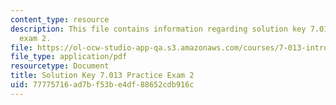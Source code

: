 ```yaml
---
content_type: resource
description: This file contains information regarding solution key 7.013 practice
  exam 2.
file: https://ol-ocw-studio-app-qa.s3.amazonaws.com/courses/7-013-introductory-biology-spring-2013/77775716ad7bf53be4df88652cdb916c_MIT7_013S13_Exam_2Sol.pdf
file_type: application/pdf
resourcetype: Document
title: Solution Key 7.013 Practice Exam 2
uid: 77775716-ad7b-f53b-e4df-88652cdb916c
---
```

